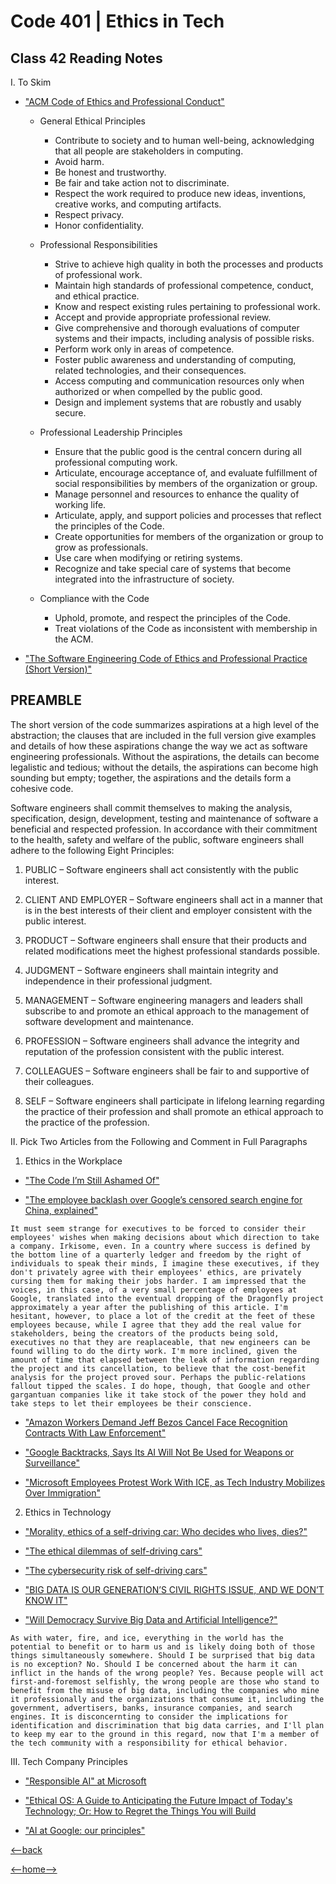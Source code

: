 # Code 401 | Ethics in Tech

## Class 42 Reading Notes

I. To Skim

- ["ACM Code of Ethics and Professional Conduct"](https://www.acm.org/code-of-ethics)

  - General Ethical Principles
    - Contribute to society and to human well-being, acknowledging that all people are stakeholders in computing.
    - Avoid harm.
    - Be honest and trustworthy.
    - Be fair and take action not to discriminate.
    - Respect the work required to produce new ideas, inventions, creative works, and computing artifacts.
    - Respect privacy.
    - Honor confidentiality.

  - Professional Responsibilities
    - Strive to achieve high quality in both the processes and products of professional work.
    - Maintain high standards of professional competence, conduct, and ethical practice.
    - Know and respect existing rules pertaining to professional work.
    - Accept and provide appropriate professional review.
    - Give comprehensive and thorough evaluations of computer systems and their impacts, including analysis of possible risks.
    - Perform work only in areas of competence.
    - Foster public awareness and understanding of computing, related technologies, and their consequences.
    - Access computing and communication resources only when authorized or when compelled by the public good.
    - Design and implement systems that are robustly and usably secure.

  - Professional Leadership Principles
    - Ensure that the public good is the central concern during all professional computing work.
    - Articulate, encourage acceptance of, and evaluate fulfillment of social responsibilities by members of the organization or group.
    - Manage personnel and resources to enhance the quality of working life.
    - Articulate, apply, and support policies and processes that reflect the principles of the Code.
    - Create opportunities for members of the organization or group to grow as professionals.
    - Use care when modifying or retiring systems.
    - Recognize and take special care of systems that become integrated into the infrastructure of society.

  - Compliance with the Code
    - Uphold, promote, and respect the principles of the Code.
    - Treat violations of the Code as inconsistent with membership in the ACM.

- ["The Software Engineering Code of Ethics and Professional Practice (Short Version)"](https://ethics.acm.org/code-of-ethics/software-engineering-code/)

## PREAMBLE

The short version of the code summarizes aspirations at a high level of the abstraction; the clauses that are included in the full version give examples and details of how these aspirations change the way we act as software engineering professionals. Without the aspirations, the details can become legalistic and tedious; without the details, the aspirations can become high sounding but empty; together, the aspirations and the details form a cohesive code.

Software engineers shall commit themselves to making the analysis, specification, design, development, testing and maintenance of software a beneficial and respected profession. In accordance with their commitment to the health, safety and welfare of the public, software engineers shall adhere to the following Eight Principles:

1. PUBLIC – Software engineers shall act consistently with the public interest.

2. CLIENT AND EMPLOYER – Software engineers shall act in a manner that is in the best interests of their client and employer consistent with the public interest.

3. PRODUCT – Software engineers shall ensure that their products and related modifications meet the highest professional standards possible.

4. JUDGMENT – Software engineers shall maintain integrity and independence in their professional judgment.

5. MANAGEMENT – Software engineering managers and leaders shall subscribe to and promote an ethical approach to the management of software development and maintenance.

6. PROFESSION – Software engineers shall advance the integrity and reputation of the profession consistent with the public interest.

7. COLLEAGUES – Software engineers shall be fair to and supportive of their colleagues.

8. SELF – Software engineers shall participate in lifelong learning regarding the practice of their profession and shall promote an ethical approach to the practice of the profession.

II. Pick Two Articles from the Following and Comment in Full Paragraphs

1. Ethics in the Workplace

- ["The Code I’m Still Ashamed Of"](https://www.freecodecamp.org/news/the-code-im-still-ashamed-of-e4c021dff55e/)

- ["The employee backlash over Google’s censored search engine for China, explained"](https://www.vox.com/2018/8/17/17704526/google-dragonfly-censored-search-engine-china)

```
It must seem strange for executives to be forced to consider their employees' wishes when making decisions about which direction to take a company. Irkisome, even. In a country where success is defined by the bottom line of a quarterly ledger and freedom by the right of individuals to speak their minds, I imagine these executives, if they don't privately agree with their employees' ethics, are privately cursing them for making their jobs harder. I am impressed that the voices, in this case, of a very small percentage of employees at Google, translated into the eventual dropping of the Dragonfly project approximately a year after the publishing of this article. I'm hesitant, however, to place a lot of the credit at the feet of these employees because, while I agree that they add the real value for stakeholders, being the creators of the products being sold, executives no that they are reaplaceable, that new engineers can be found willing to do the dirty work. I'm more inclined, given the amount of time that elapsed between the leak of information regarding the project and its cancellation, to believe that the cost-benefit analysis for the project proved sour. Perhaps the public-relations fallout tipped the scales. I do hope, though, that Google and other gargantuan companies like it take stock of the power they hold and take steps to let their employees be their conscience.
```

- ["Amazon Workers Demand Jeff Bezos Cancel Face Recognition Contracts With Law Enforcement"](https://gizmodo.com/amazon-workers-demand-jeff-bezos-cancel-face-recognitio-1827037509)

- ["Google Backtracks, Says Its AI Will Not Be Used for Weapons or Surveillance"](https://gizmodo.com/in-reversal-google-says-its-ai-will-not-be-used-for-we-1826649327)

- ["Microsoft Employees Protest Work With ICE, as Tech Industry Mobilizes Over Immigration"](https://www.nytimes.com/2018/06/19/technology/tech-companies-immigration-border.html)

2. Ethics in Technology

- ["Morality, ethics of a self-driving car: Who decides who lives, dies?"](https://www.freep.com/story/money/cars/2017/11/21/self-driving-cars-ethics/804805001/)

- ["The ethical dilemmas of self-driving cars"](https://www.theglobeandmail.com/globe-drive/culture/technology/the-ethical-dilemmas-of-self-drivingcars/article37803470/)

- ["The cybersecurity risk of self-driving cars"](https://phys.org/news/2017-02-cybersecurity-self-driving-cars.html)

- ["BIG DATA IS OUR GENERATION’S CIVIL RIGHTS ISSUE, AND WE DON’T KNOW IT"](http://solveforinteresting.com/big-data-is-our-generations-civil-rights-issue-and-we-dont-know-it/)

- ["Will Democracy Survive Big Data and Artificial Intelligence?"](https://www.scientificamerican.com/article/will-democracy-survive-big-data-and-artificial-intelligence/)

```
As with water, fire, and ice, everything in the world has the potential to benefit or to harm us and is likely doing both of those things simultaneously somewhere. Should I be surprised that big data is no exception? No. Should I be concerned about the harm it can inflict in the hands of the wrong people? Yes. Because people will act first-and-foremost selfishly, the wrong people are those who stand to benefit from the misuse of big data, including the companies who mine it professionally and the organizations that consume it, including the government, advertisers, banks, insurance companies, and search engines. It is disconcernting to consider the implications for identification and discrimination that big data carries, and I'll plan to keep my ear to the ground in this regard, now that I'm a member of the tech community with a responsibility for ethical behavior. 
```

III. Tech Company Principles

- ["Responsible AI" at Microsoft](https://www.microsoft.com/en-us/ai/responsible-ai?activetab=pivot1%3aprimaryr6)

- ["Ethical OS: A Guide to Anticipating the Future Impact of Today's Technology; Or: How to Regret the Things You will Build]("https://ethicalos.org/")

- ["AI at Google: our principles"](https://www.blog.google/technology/ai/ai-principles/)

[<--back](401week9.md)

[<--home-->](../../README.md)
